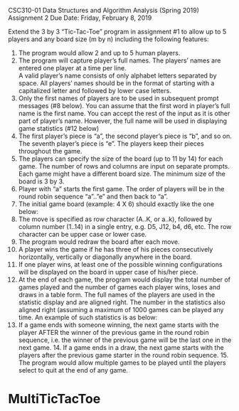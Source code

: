 CSC310-01 Data Structures and Algorithm Analysis (Spring 2019) Assignment 2 Due Date: Friday, February 8, 2019 
 
Extend the 3 by 3 “Tic-Tac-Toe” program in assignment #1 to allow up to 5 players and any board size (m by n) including the following features: 
 
1. The program would allow 2 and up to 5 human players. 
2. The program will capture player’s full names. The players’ names are entered one player at a time per line.  
    A valid player’s name consists of only alphabet letters separated by space.  All players’ names should be in the format of starting with a capitalized letter and followed by lower case letters. 
3. Only the first names of players are to be used in subsequent prompt messages (#8 below). You can assume that the first word in player’s full name is the first name. You can accept the rest of the input as it is other part of player’s name. However, the full name will be used in displaying game statistics (#12 below)  
4. The first player’s piece is “a”, the second player’s piece is “b”, and so on. The seventh player’s piece is “e”.  The players keep their pieces throughout the game.
5. The players can specify the size of the board (up to 11 by 14) for each game.  The number of rows and columns are input on separate prompts. Each game might have a different board size.  The minimum size of the board is 3 by 3.
6. Player with “a” starts the first game.  The order of players will be in the round robin sequence “a”..”e” and then back to “a”. 
7. The initial game board (example: 4 X 6) should exactly like the one below: 
8. The move is specified as row character (A..K, or a..k), followed by column number (1..14) in a single entry, e.g. D5, J12, b4, d6, etc.   The row character can be upper case or lower case. 
9. The program would redraw the board after each move. 
10. A player wins the game if he has three of his pieces consecutively horizontally, vertically or diagonally anywhere in the board. 
11. If one player wins, at least one of the possible winning configurations will be displayed on the board in upper case of his/her piece. 
12. At the end of each game, the program would display the total number of games played and the number of games each player wins, loses and draws in a table form.  The full names of the players are used in the statistic display and are aligned right.  The number in the statistics also aligned right (assuming a maximum of 1000 games can be played any time. An example of such statistics is as below:  
13. If a game ends with someone winning, the next game starts with the player AFTER the winner of the previous game in the round robin sequence, i.e. the winner of the previous game will be the last one in the next game. 14. If a game ends in a draw, the next game starts with the players after the previous game starter in the round robin sequence. 15. The program would allow multiple games to be played until the players select to quit at the end of any game. 
 
 # MultiTicTacToe

